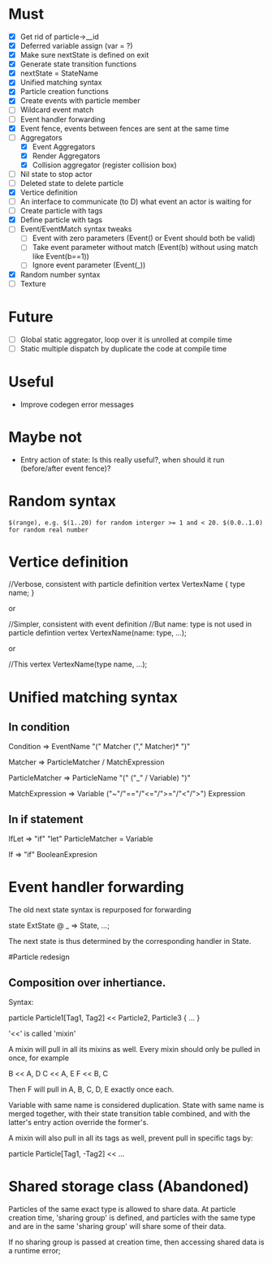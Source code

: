 # Must
- [x] Get rid of particle->\_\_id
- [x] Deferred variable assign (var = ?)
- [x] Make sure nextState is defined on exit
- [x] Generate state transition functions
- [x] nextState = StateName
- [x] Unified matching syntax
- [x] Particle creation functions
- [x] Create events with particle member
- [ ] Wildcard event match
- [ ] Event handler forwarding
- [x] Event fence, events between fences are sent at the same time
- [ ] Aggregators
  - [x] Event Aggregators
  - [x] Render Aggregators
  - [x] Collision aggregator (register collision box)
- [ ] Nil state to stop actor
- [ ] Deleted state to delete particle
- [x] Vertice definition
- [ ] An interface to communicate (to D) what event an actor is waiting for
- [ ] Create particle with tags
- [x] Define particle with tags
- [ ] Event/EventMatch syntax tweaks
  - [ ] Event with zero parameters (Event() or Event should both be valid)
  - [ ] Take event parameter without match (Event(b) without using match like Event(b==1))
  - [ ] Ignore event parameter (Event(\_))
- [x] Random number syntax
- [ ] Texture

# Future

- [ ] Global static aggregator, loop over it is unrolled at compile time
- [ ] Static multiple dispatch by duplicate the code at compile time

# Useful
* Improve codegen error messages

# Maybe not
* Entry action of state: Is this really useful?, when should it run (before/after event fence)?

# Random syntax

```
$(range), e.g. $(1..20) for random interger >= 1 and < 20. $(0.0..1.0) for random real number
```

# Vertice definition

//Verbose, consistent with particle definition
vertex VertexName {
	type name;
}

or

//Simpler, consistent with event definition
//But name: type is not used in particle defintion
vertex VertexName(name: type, ...);

or

//This
vertex VertexName(type name, ...);

# Unified matching syntax

## In condition

Condition => EventName "(" Matcher ("," Matcher)\* ")"

Matcher => ParticleMatcher / MatchExpression

ParticleMatcher => ParticleName "(" ("\_" / Variable) ")"

MatchExpression => Variable ("~"/"=="/"<="/">="/"<"/">") Expression

## In if statement

IfLet => "if" "let" ParticleMatcher = Variable

If => "if" BooleanExpresion

# Event handler forwarding

The old next state syntax is repurposed for forwarding

state ExtState @ _ => State, ...;

The next state is thus determined by the corresponding handler in State.

#Particle redesign

## Composition over inhertiance.

Syntax:

particle Particle1[Tag1, Tag2] << Particle2, Particle3 {
	...
}

'<<' is called 'mixin'

A mixin will pull in all its mixins as well. Every mixin should only be pulled in once, for example

B << A, D
C << A, E
F << B, C

Then F will pull in A, B, C, D, E exactly once each.

Variable with same name is considered duplication. State with same name is merged together, with their state transition table combined, and with the latter's entry action override the former's.

A mixin will also pull in all its tags as well, prevent pull in specific tags by:

particle Particle[Tag1, -Tag2] << ...

# Shared storage class (Abandoned)

Particles of the same exact type is allowed to share data. At particle creation time, 'sharing group' is defined, and particles with the same type and are in the same 'sharing group' will share some of their data.

If no sharing group is passed at creation time, then accessing shared data is a runtime error;


